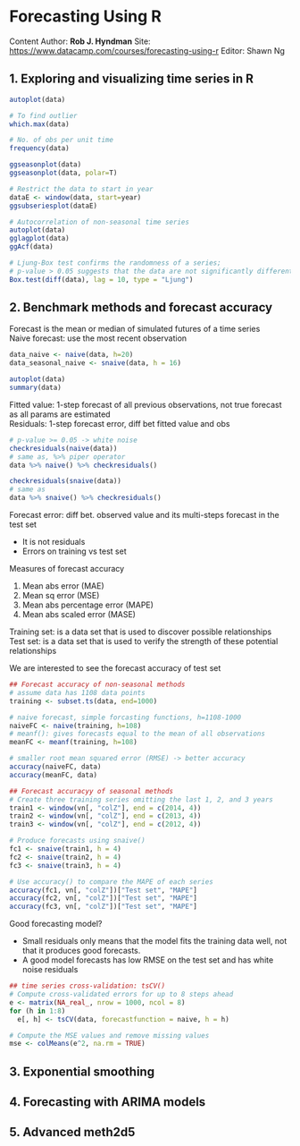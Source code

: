 # Forecasting Using R

Content Author: **Rob J. Hyndman**
Site: https://www.datacamp.com/courses/forecasting-using-r
Editor: Shawn Ng

## 1. Exploring and visualizing time series in R
```r
autoplot(data)

# To find outlier
which.max(data)

# No. of obs per unit time
frequency(data)

ggseasonplot(data)
ggseasonplot(data, polar=T)

# Restrict the data to start in year
dataE <- window(data, start=year)
ggsubseriesplot(dataE)

# Autocorrelation of non-seasonal time series
autoplot(data)
gglagplot(data)
ggAcf(data)

# Ljung-Box test confirms the randomness of a series; 
# p-value > 0.05 suggests that the data are not significantly different from white noise
Box.test(diff(data), lag = 10, type = "Ljung")
```





## 2. Benchmark methods and forecast accuracy
Forecast is the mean or median of simulated futures of a time series<br>
Naive forecast: use the most recent observation

```r
data_naive <- naive(data, h=20)
data_seasonal_naive <- snaive(data, h = 16)

autoplot(data)
summary(data)
```

Fitted value: 1-step forecast of all previous observations, not true forecast as all params are estimated<br>
Residuals: 1-step forecast error, diff bet fitted value and obs

```r
# p-value >= 0.05 -> white noise
checkresiduals(naive(data))
# same as, %>% piper operator
data %>% naive() %>% checkresiduals()

checkresiduals(snaive(data))
# same as
data %>% snaive() %>% checkresiduals()
```

Forecast error: diff bet. observed value and its multi-steps forecast in the test set
* It is not residuals
* Errors on training vs test set

Measures of forecast accuracy
1. Mean abs error (MAE)
2. Mean sq error (MSE)
3. Mean abs percentage error (MAPE)
4. Mean abs scaled error (MASE)

Training set: is a data set that is used to discover possible relationships<br>
Test set: is a data set that is used to verify the strength of these potential relationships

We are interested to see the forecast accuracy of test set

```r
## Forecast accuracy of non-seasonal methods
# assume data has 1108 data points
training <- subset.ts(data, end=1000)

# naive forecast, simple forcasting functions, h=1108-1000
naiveFC <- naive(training, h=108)
# meanf(): gives forecasts equal to the mean of all observations
meanFC <- meanf(training, h=108)

# smaller root mean squared error (RMSE) -> better accuracy
accuracy(naiveFC, data)
accuracy(meanFC, data)

## Forecast accuracyy of seasonal methods
# Create three training series omitting the last 1, 2, and 3 years
train1 <- window(vn[, "colZ"], end = c(2014, 4))
train2 <- window(vn[, "colZ"], end = c(2013, 4))
train3 <- window(vn[, "colZ"], end = c(2012, 4))

# Produce forecasts using snaive()
fc1 <- snaive(train1, h = 4)
fc2 <- snaive(train2, h = 4)
fc3 <- snaive(train3, h = 4)

# Use accuracy() to compare the MAPE of each series
accuracy(fc1, vn[, "colZ"])["Test set", "MAPE"]
accuracy(fc2, vn[, "colZ"])["Test set", "MAPE"]
accuracy(fc3, vn[, "colZ"])["Test set", "MAPE"]
```

Good forecasting model?
* Small residuals only means that the model fits the training data well, not that it produces good forecasts.
* A good model forecasts has low RMSE on the test set and has white noise residuals

```r
## time series cross-validation: tsCV()
# Compute cross-validated errors for up to 8 steps ahead
e <- matrix(NA_real_, nrow = 1000, ncol = 8)
for (h in 1:8)
  e[, h] <- tsCV(data, forecastfunction = naive, h = h)

# Compute the MSE values and remove missing values
mse <- colMeans(e^2, na.rm = TRUE)
```


## 3. Exponential smoothing


## 4. Forecasting with ARIMA models


## 5. Advanced meth2d5


